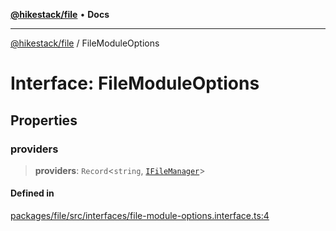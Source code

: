 [**@hikestack/file**](/official/reference/file/index.md) • **Docs**

***

[@hikestack/file](/official/reference/file/globals.md) / FileModuleOptions

# Interface: FileModuleOptions

## Properties

### providers

> **providers**: `Record`\<`string`, [`IFileManager`](/official/reference/file/interfaces/IFileManager.md)\>

#### Defined in

[packages/file/src/interfaces/file-module-options.interface.ts:4](https://github.com/hikestack/hike/blob/5cb68b36190947734eac00838244c1c69929cecf/packages/file/src/interfaces/file-module-options.interface.ts#L4)
